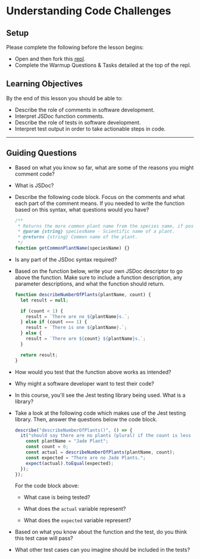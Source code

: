 # Understanding Code Challenges

## Setup

Please complete the following before the lesson begins:

- Open and then fork this [repl](https://replit.com/@Pursuit/Warmup-Understanding-Code-Challenges).
- Complete the Warmup Questions & Tasks detailed at the top of the repl.

## Learning Objectives

By the end of this lesson you should be able to:

- Describe the role of comments in software development.
- Interpret JSDoc function comments.
- Describe the role of tests in software development.
- Interpret test output in order to take actionable steps in code.

---

## Guiding Questions

- Based on what you know so far, what are some of the reasons you might comment code?

- What is JSDoc?

- Describe the following code block. Focus on the comments and what each part of the comment means. If you needed to write the function based on this syntax, what questions would you have?

  ```js
  /**
   * Returns the more common plant name from the species name, if possible.
   * @param {string} speciesName - Scientific name of a plant.
   * @returns {string} Common name of the plant.
   */
  function getCommonPlantName(speciesName) {}
  ```

- Is any part of the JSDoc syntax required?

- Based on the function below, write your own JSDoc descriptor to go above the function. Make sure to include a function description, any parameter descriptions, and what the function should return.

  ```js
  function describeNumberOfPlants(plantName, count) {
    let result = null;

    if (count < 1) {
      result = `There are no ${plantName}s.`;
    } else if (count === 1) {
      result = `There is one ${plantName}.`;
    } else {
      result = `There are ${count} ${plantName}s.`;
    }

    return result;
  }
  ```

- How would you test that the function above works as intended?

- Why might a software developer want to test their code?

- In this course, you'll see the Jest testing library being used. What is a library?

- Take a look at the following code which makes use of the Jest testing library. Then, answer the questions below the code block.

  ```js
  describe("describeNumberOfPlants()", () => {
    it("should say there are no plants (plural) if the count is less than 1", () => {
      const plantName = "Jade Plant";
      const count = 0;
      const actual = describeNumberOfPlants(plantName, count);
      const expected = "There are no Jade Plants.";
      expect(actual).toEqual(expected);
    });
  });
  ```

  For the code block above:

  - What case is being tested?

  - What does the `actual` variable represent?

  - What does the `expected` variable represent?

- Based on what you know about the function and the test, do you think this test case will pass?

- What other test cases can you imagine should be included in the tests?
